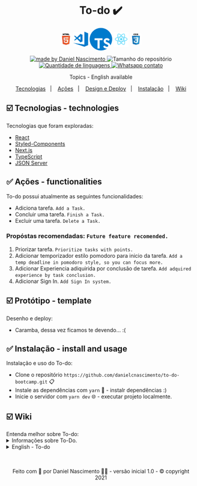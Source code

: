 <h1 align="center"> To-do ✔️</h1>

<p align="center">

<img align="center" alt="HTML5" width="30px" src="https://raw.githubusercontent.com/github/explore/80688e429a7d4ef2fca1e82350fe8e3517d3494d/topics/html/html.png" />
<img align="center" alt="Visual Studio Code" width="40px" src="https://raw.githubusercontent.com/github/explore/80688e429a7d4ef2fca1e82350fe8e3517d3494d/topics/visual-studio-code/visual-studio-code.png" />
<img align="center" alt="JavaScript" width="60px" style="border-radius:50px;" src="https://raw.githubusercontent.com/github/explore/80688e429a7d4ef2fca1e82350fe8e3517d3494d/topics/typescript/typescript.png" />
<img align="center" alt="ReactJs" width="40px" src="https://raw.githubusercontent.com/github/explore/80688e429a7d4ef2fca1e82350fe8e3517d3494d/topics/react/react.png" />
<img align="center" alt="CSS3" width="30px" src="https://raw.githubusercontent.com/github/explore/80688e429a7d4ef2fca1e82350fe8e3517d3494d/topics/css/css.png" />
</p>

<p align="center">
  <a href="https://twitter.com/dancnascimento_">
    <img alt="made by Daniel Nascimento" src="https://img.shields.io/badge/made%20by-Daniel%20Nascimento-%2304D361">
  </a>
  
  <img alt="Tamanho do repositório" src="https://img.shields.io/github/repo-size/danielcnascimento/cirillo-pomodoro">
  
  <a href="https://github.com/danielcnascimento/cirillo-pomodoro">
    <img alt="Quantidade de linguagens" src="https://img.shields.io/github/languages/count/danielcnascimento/cirillo-pomodoro">
  </a>

  
  <a href="https://api.whatsapp.com/send?phone=5521966305390&text=Ola">
    <img alt="Whatsapp contato" src="https://img.shields.io/badge/WhatsApp-Dan-green.svg">
  </a>
</p>

<p align="center">Topics - English available</p>

<p align="center">
  <a href="#tecnologias">Tecnologias</a>&nbsp;&nbsp;&nbsp;|&nbsp;&nbsp;&nbsp;
  <a href="#funcionalidades">Ações</a>&nbsp;&nbsp;&nbsp;|&nbsp;&nbsp;&nbsp;
  <a href="#protótipo">Design e Deploy</a>&nbsp;&nbsp;&nbsp;|&nbsp;&nbsp;&nbsp;
  <a href="#instalação">Instalação</a>&nbsp;&nbsp;&nbsp;|&nbsp;&nbsp;&nbsp;
  <a href="#descricao">Wiki</a>
</p>

<h2 id="tecnologias"> ☑️ Tecnologias - technologies </h2>
Tecnologias que foram exploradas:

<br />

- [React](https://reactjs.org)
- [Styled-Components](https://styled-components.com/)
- [Next.js](https://nextjs.org/)
- [TypeScript](https://www.typescriptlang.org/)
- [JSON Server](https://www.npmjs.com/package/json-server)

<h2 id="funcionalidades" > ✅ Ações - functionalities </h2>

To-do possui atualmente as seguintes funcionalidades:

- Adiciona tarefa. `Add a Task.`
- Concluir uma tarefa. `Finish a Task.`
- Excluir uma tarefa. `Delete a Task.`

### Propóstas recomendadas: `Future feature recomended.`
1. Priorizar tarefa. `Prioritize tasks with points.`
2. Adicionar temporizador estilo pomodoro para inicio da tarefa. `Add a temp deadline in pomodoro style, so you can focus more.`
3. Adicionar Experiencia adiquirida por conclusão de tarefa. `Add adquired experience by task conclusion.`
4. Adicionar Sign In. `Add Sign In system.`

<h2 id="protótipo"> ☑️ Protótipo - template </h2>
Desenho e deploy:

<br />

- Caramba, dessa vez ficamos te devendo... :(


<h2 id="instalação"> ✅ Instalação - install and usage </h2>
Instalação e uso do To-do:

<br />

- Clone o repositório `https://github.com/danielcnascimento/to-do-bootcamp.git` 📋
- Instale as dependências com `yarn` 🧶 - instalr dependências :)
- Inicie o servidor com `yarn dev` 🌐 - executar projeto localmente.

<h2 id="descricao"> ☑️ Wiki </h2>
Entenda melhor sobre To-do:

<br />

<details>
  <summary>Informações sobre To-Do.</summary>
  <article> 
    <p>
  Quando Voce precisa agilizar seu dia, com objetivo de tornar um dia produtivo, você precisa se organizar. O primeiro passo é definir por prioridade o que e como deve ser feito no dia, assim, construindo uma cadeia de tarefas será a chave para esse avanço!
      <br />
      <br />
 😀 Estarei focando em mais atualizações durante a semana, para levar a aplicação para um próximo estágio com novas features. Hoje o projeto conta com meu suporte de mais 1 pessoa, fique a vontade para fazer parte também <3 
    </p>
  </article>
</details>

<details>
  <summary>English - To-do</summary>
  <p>
  When you need to speed your daily commitments, and you aim to make it a productive day, you need to organize yourself in order to achive it. The first step is making up a chain of to-do of tasks, defined by priority, you need to add "what" and "how", it will indeed boost your day, everyday.
  <br />
  <br />
  😁 I will be focusing on new features for this month. Today it's having my support + 1 friend, feel free to join us if you are looking for some experience in team! be Welcome.
  </p>
</details>

<br />
<br />

<p align="center"> Feito com 💚 por Daniel Nascimento 👋🏻 - versão inicial 1.0 - ©️ copyright 2021 </p>
